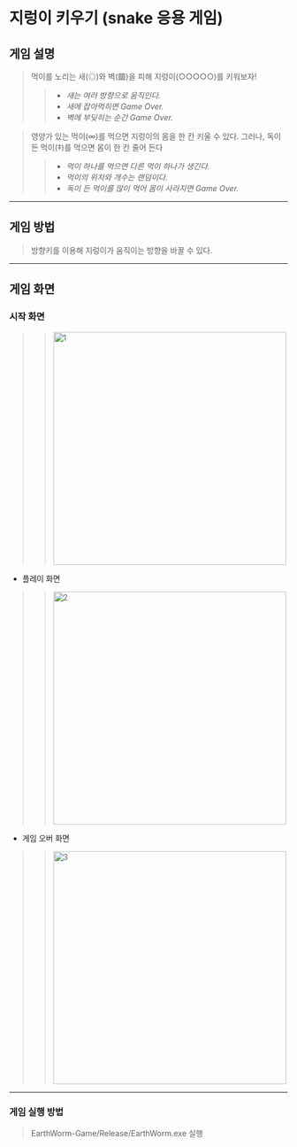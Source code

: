 # 지렁이 키우기 (snake 응용 게임)

## 게임 설명
> 먹이를 노리는 새(◎)와 벽(▩)을 피해 지렁이(○○○○○)를 키워보자!
>> - *새는  여러 방향으로 움직인다.*  
>> - *새에 잡아먹히면 Game Over.*  
>> - *벽에 부딪히는 순간 Game Over.*  

>영양가 있는 먹이(∞)를 먹으면 지렁이의 몸을 한 칸 키울 수 있다.
>그러나, 독이 든 먹이(‡)를 먹으면 몸이 한 칸 줄어 든다
>> - *먹이 하나를 먹으면 다른 먹이 하나가 생긴다.*  
>> - *먹이의 위치와 개수는 랜덤이다.*  
>> - *독이 든 먹이를 많이 먹어 몸이 사라지면 Game Over.*  

___
## 게임 방법
>방향키를 이용해 지렁이가 움직이는 방향을 바꿀 수 있다.

___
## 게임 화면 
### 시작 화면
>><img width="421" alt="1" src="https://user-images.githubusercontent.com/38491112/79225127-3c985880-7e97-11ea-9c18-a6921307f033.png">

- 플레이 화면
>><img width="421" alt="2" src="https://user-images.githubusercontent.com/38491112/79225098-330ef080-7e97-11ea-8a3c-ca12296840ae.png">

- 게임 오버 화면
>><img width="421" alt="3" src="https://user-images.githubusercontent.com/38491112/79225103-34d8b400-7e97-11ea-9b0d-e27d50a9f475.png">

___
### 게임 실행 방법
>EarthWorm-Game/Release/EarthWorm.exe 실행
